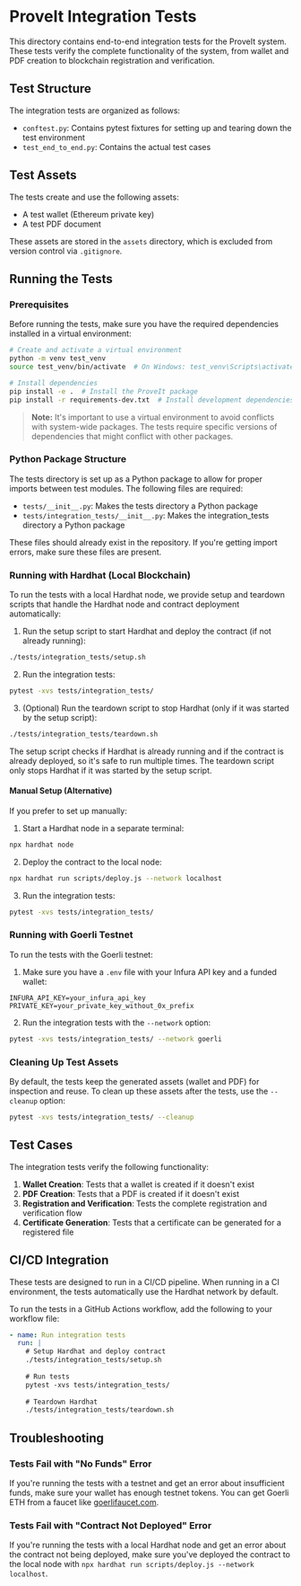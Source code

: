 # ProveIt Integration Tests

This directory contains end-to-end integration tests for the ProveIt system. These tests verify the complete functionality of the system, from wallet and PDF creation to blockchain registration and verification.

## Test Structure

The integration tests are organized as follows:

- `conftest.py`: Contains pytest fixtures for setting up and tearing down the test environment
- `test_end_to_end.py`: Contains the actual test cases

## Test Assets

The tests create and use the following assets:

- A test wallet (Ethereum private key)
- A test PDF document

These assets are stored in the `assets` directory, which is excluded from version control via `.gitignore`.

## Running the Tests

### Prerequisites

Before running the tests, make sure you have the required dependencies installed in a virtual environment:

```bash
# Create and activate a virtual environment
python -m venv test_venv
source test_venv/bin/activate  # On Windows: test_venv\Scripts\activate

# Install dependencies
pip install -e .  # Install the ProveIt package
pip install -r requirements-dev.txt  # Install development dependencies
```

> **Note:** It's important to use a virtual environment to avoid conflicts with system-wide packages. The tests require specific versions of dependencies that might conflict with other packages.

### Python Package Structure

The tests directory is set up as a Python package to allow for proper imports between test modules. The following files are required:

- `tests/__init__.py`: Makes the tests directory a Python package
- `tests/integration_tests/__init__.py`: Makes the integration_tests directory a Python package

These files should already exist in the repository. If you're getting import errors, make sure these files are present.

### Running with Hardhat (Local Blockchain)

To run the tests with a local Hardhat node, we provide setup and teardown scripts that handle the Hardhat node and contract deployment automatically:

1. Run the setup script to start Hardhat and deploy the contract (if not already running):

```bash
./tests/integration_tests/setup.sh
```

2. Run the integration tests:

```bash
pytest -xvs tests/integration_tests/
```

3. (Optional) Run the teardown script to stop Hardhat (only if it was started by the setup script):

```bash
./tests/integration_tests/teardown.sh
```

The setup script checks if Hardhat is already running and if the contract is already deployed, so it's safe to run multiple times. The teardown script only stops Hardhat if it was started by the setup script.

#### Manual Setup (Alternative)

If you prefer to set up manually:

1. Start a Hardhat node in a separate terminal:

```bash
npx hardhat node
```

2. Deploy the contract to the local node:

```bash
npx hardhat run scripts/deploy.js --network localhost
```

3. Run the integration tests:

```bash
pytest -xvs tests/integration_tests/
```

### Running with Goerli Testnet

To run the tests with the Goerli testnet:

1. Make sure you have a `.env` file with your Infura API key and a funded wallet:

```
INFURA_API_KEY=your_infura_api_key
PRIVATE_KEY=your_private_key_without_0x_prefix
```

2. Run the integration tests with the `--network` option:

```bash
pytest -xvs tests/integration_tests/ --network goerli
```

### Cleaning Up Test Assets

By default, the tests keep the generated assets (wallet and PDF) for inspection and reuse. To clean up these assets after the tests, use the `--cleanup` option:

```bash
pytest -xvs tests/integration_tests/ --cleanup
```

## Test Cases

The integration tests verify the following functionality:

1. **Wallet Creation**: Tests that a wallet is created if it doesn't exist
2. **PDF Creation**: Tests that a PDF is created if it doesn't exist
3. **Registration and Verification**: Tests the complete registration and verification flow
4. **Certificate Generation**: Tests that a certificate can be generated for a registered file

## CI/CD Integration

These tests are designed to run in a CI/CD pipeline. When running in a CI environment, the tests automatically use the Hardhat network by default.

To run the tests in a GitHub Actions workflow, add the following to your workflow file:

```yaml
- name: Run integration tests
  run: |
    # Setup Hardhat and deploy contract
    ./tests/integration_tests/setup.sh
    
    # Run tests
    pytest -xvs tests/integration_tests/
    
    # Teardown Hardhat
    ./tests/integration_tests/teardown.sh
```

## Troubleshooting

### Tests Fail with "No Funds" Error

If you're running the tests with a testnet and get an error about insufficient funds, make sure your wallet has enough testnet tokens. You can get Goerli ETH from a faucet like [goerlifaucet.com](https://goerlifaucet.com/).

### Tests Fail with "Contract Not Deployed" Error

If you're running the tests with a local Hardhat node and get an error about the contract not being deployed, make sure you've deployed the contract to the local node with `npx hardhat run scripts/deploy.js --network localhost`.
